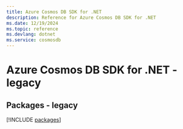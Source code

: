 ```yaml
---
title: Azure Cosmos DB SDK for .NET
description: Reference for Azure Cosmos DB SDK for .NET
ms.date: 12/19/2024
ms.topic: reference
ms.devlang: dotnet
ms.service: cosmosdb
---
```

# Azure Cosmos DB SDK for .NET - legacy
## Packages - legacy
[!INCLUDE [packages](cosmos-db-index.md)]